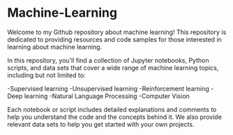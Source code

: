 # Machine-Learning
Welcome to my Github repository about machine learning!
This repository is dedicated to providing resources and code samples for those interested in learning about machine learning.

In this repository, you'll find a collection of Jupyter notebooks, Python scripts, and data sets that cover a wide range of machine learning topics, including but not limited to:

-Supervised learning
-Unsupervised learning
-Reinforcement learning
-Deep learning
-Natural Language Processing
-Computer Vision

Each notebook or script includes detailed explanations and comments to help you understand the code and the concepts behind it. We also provide relevant data sets to help you get started with your own projects.
